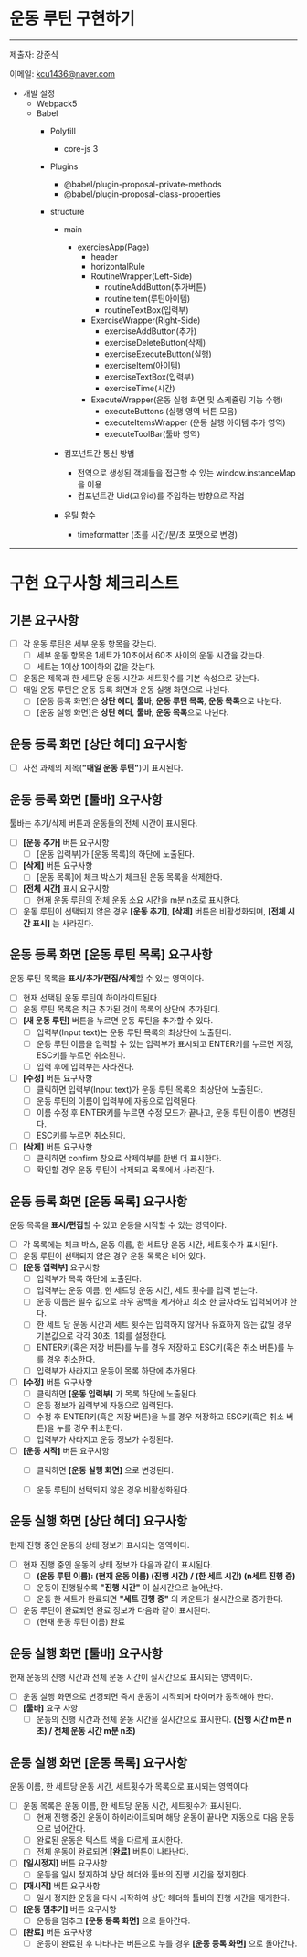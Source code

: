 # 운동 루틴 구현하기
---
제출자: 강준식

이메일: kcu1436@naver.com

- 개발 설정
  - Webpack5
  - Babel
    - Polyfill
      - core-js 3
    - Plugins
      - @babel/plugin-proposal-private-methods
      - @babel/plugin-proposal-class-properties
    
    - structure
      - main
          - exerciesApp(Page)
            - header
            - horizontalRule
            - RoutineWrapper(Left-Side)
              - routineAddButton(추가버튼)
              - routineItem(루틴아이템)
              - routineTextBox(입력부)
            - ExerciseWrapper(Right-Side)
              - exerciseAddButton(추가)
              - exerciseDeleteButton(삭제)
              - exerciseExecuteButton(실행)
              - exerciseItem(아이템)
              - exerciseTextBox(입력부)
              - exerciseTime(시간)
            - ExecuteWrapper(운동 실행 화면 및 스케쥴링 기능 수행)
              - executeButtons (실행 영역 버튼 모음)
              - executeItemsWrapper (운동 실행 아이템 추가 영역)
              - executeToolBar(툴바 영역)
        
      - 컴포넌트간 통신 방법
          - 전역으로 생성된 객체들을 접근할 수 있는 window.instanceMap을 이용
          - 컴포넌트간 Uid(고유id)를 주입하는 방향으로 작업
      - 유틸 함수
          - timeformatter (초를 시간/분/초 포맷으로 변경)
          
---

# 구현 요구사항 체크리스트

## 기본 요구사항
* [ ] 각 운동 루틴은 세부 운동 항목을 갖는다.
  * [ ] 세부 운동 항목은 1세트가 10초에서 60초 사이의 운동 시간을 갖는다.
  * [ ] 세트는 1이상 10이하의 값을 갖는다.
* [ ] 운동은 제목과 한 세트당 운동 시간과 세트횟수를 기본 속성으로 갖는다.
* [ ] 매일 운동 루틴은 운동 등록 화면과 운동 실행 화면으로 나뉜다.
  * [ ] [운동 등록 화면]은 **상단 헤더**, **툴바**, **운동 루틴 목록**, **운동 목록**으로 나뉜다.
  * [ ] [운동 실행 화면]은 **상단 헤더**, **툴바**, **운동 목록**으로 나뉜다.

## 운동 등록 화면 [상단 헤더] 요구사항
* [ ] 사전 과제의 제목(**"매일 운동 루틴"**)이 표시된다.

## 운동 등록 화면 [툴바] 요구사항
툴바는 추가/삭제 버튼과 운동들의 전체 시간이 표시된다.

* [ ] **[운동 추가]** 버튼 요구사항
  * [ ] [운동 입력부]가 [운동 목록]의 하단에 노출된다.
* [ ] **[삭제]** 버튼 요구사항
  * [ ] [운동 목록]에 체크 박스가 체크된 운동 목록을 삭제한다.
* [ ] **[전체 시간]** 표시 요구사항
  * [ ] 현재 운동 루틴의 전체 운동 소요 시간을 m분 n초로 표시한다.
* [ ] 운동 루틴이 선택되지 않은 경우 **[운동 추가]**, **[삭제]** 버튼은 비활성화되며, **[전체 시간 표시]** 는 사라진다.

## 운동 등록 화면 [운동 루틴 목록] 요구사항

운동 루틴 목록을 **표시/추가/편집/삭제**할 수 있는 영역이다.

* [ ] 현재 선택된 운동 루틴이 하이라이트된다.
* [ ] 운동 루틴 목록은 최근 추가된 것이 목록의 상단에 추가된다.
* [ ] **[새 운동 루틴]** 버튼을 누르면 운동 루틴을 추가할 수 있다.
  * [ ] 입력부(Input text)는 운동 루틴 목록의 최상단에 노출된다.
  * [ ] 운동 루틴 이름을 입력할 수 있는 입력부가 표시되고 ENTER키를 누르면 저장, ESC키를 누르면 취소된다.
  * [ ] 입력 후에 입력부는 사라진다.
* [ ] **[수정]** 버튼 요구사항
  * [ ] 클릭하면 입력부(Input text)가 운동 루틴 목록의 최상단에 노출된다.
  * [ ] 운동 루틴의 이름이 입력부에 자동으로 입력된다.
  * [ ] 이름 수정 후 ENTER키를 누르면 수정 모드가 끝나고, 운동 루틴 이름이 변경된다.
  * [ ] ESC키를 누르면 취소된다.
* [ ] **[삭제]** 버튼 요구사항
  * [ ] 클릭하면 confirm 창으로 삭제여부를 한번 더 표시한다.
  * [ ] 확인할 경우 운동 루틴이 삭제되고 목록에서 사라진다.

## 운동 등록 화면 [운동 목록] 요구사항

운동 목록을 **표시/편집**할 수 있고 운동을 시작할 수 있는 영역이다.

* [ ] 각 목록에는 체크 박스, 운동 이름, 한 세트당 운동 시간, 세트횟수가 표시된다.
* [ ] 운동 루틴이 선택되지 않은 경우 운동 목록은 비어 있다.
* [ ] **[운동 입력부]** 요구사항
  * [ ] 입력부가 목록 하단에 노출된다.
  * [ ] 입력부는 운동 이름, 한 세트당 운동 시간, 세트 횟수를 입력 받는다.
  * [ ] 운동 이름은 필수 값으로 좌우 공백을 제거하고 최소 한 글자라도 입력되어야 한다.
  * [ ] 한 세트 당 운동 시간과 세트 횟수는 입력하지 않거나 유효하지 않는 값일 경우 기본값으로 각각 30초, 1회를 설정한다.
  * [ ] ENTER키(혹은 저장 버튼)를 누를 경우 저장하고 ESC키(혹은 취소 버튼)를 누를 경우 취소한다.
  * [ ] 입력부가 사라지고 운동이 목록 하단에 추가된다.
* [ ] **[수정]** 버튼 요구사항
  * [ ] 클릭하면 **[운동 입력부]** 가 목록 하단에 노출된다.
  * [ ] 운동 정보가 입력부에 자동으로 입력된다.
  * [ ] 수정 후 ENTER키(혹은 저장 버튼)을 누를 경우 저장하고 ESC키(혹은 취소 버튼)을 누를 경우 취소한다.
  * [ ] 입력부가 사라지고 운동 정보가 수정된다.
* [ ] **[운동 시작]** 버튼 요구사항
  * [ ] 클릭하면 **[운동 실행 화면]** 으로 변경된다.
  * [ ] 운동 루틴이 선택되지 않은 경우 비활성화된다.


## 운동 실행 화면 [상단 헤더] 요구사항

현재 진행 중인 운동의 상태 정보가 표시되는 영역이다.

* [ ] 현재 진행 중인 운동의 상태 정보가 다음과 같이 표시된다.
  * [ ] **(운동 루틴 이름): (현재 운동 이름) (진행 시간) / (한 세트 시간) (n세트 진행 중)**
  * [ ] 운동이 진행될수록 **"진행 시간"** 이 실시간으로 늘어난다.
  * [ ] 운동 한 세트가 완료되면 **"세트 진행 중"** 의 카운트가 실시간으로 증가한다.
* [ ] 운동 루틴이 완료되면 완료 정보가 다음과 같이 표시된다.
  * [ ] (현재 운동 루틴 이름) 완료

## 운동 실행 화면 [툴바] 요구사항

현재 운동의 진행 시간과 전체 운동 시간이 실시간으로 표시되는 영역이다.

* [ ] 운동 실행 화면으로 변경되면 즉시 운동이 시작되며 타이머가 동작해야 한다.
* [ ] **[툴바]** 요구 사항
  * [ ] 운동의 진행 시간과 전체 운동 시간을 실시간으로 표시한다.
  **(진행 시간 m분 n초) / 전체 운동 시간 m분 n초)**

## 운동 실행 화면 [운동 목록] 요구사항

운동 이름, 한 세트당 운동 시간, 세트횟수가 목록으로 표시되는 영역이다.

* [ ] 운동 목록은 운동 이름, 한 세트당 운동 시간, 세트횟수가 표시된다.
  * [ ] 현재 진행 중인 운동이 하이라이트되며 해당 운동이 끝나면 자동으로 다음 운동으로 넘어간다.
  * [ ] 완료된 운동은 텍스트 색을 다르게 표시한다.
  * [ ] 전체 운동이 완료되면 **[완료]** 버튼이 나타난다.
* [ ] **[일시정지]** 버튼 요구사항
  * [ ] 운동을 일시 정지하여 상단 헤더와 툴바의 진행 시간을 정지한다.
* [ ] **[재시작]** 버튼 요구사항
  * [ ] 일시 정지한 운동을 다시 시작하여 상단 헤더와 툴바의 진행 시간을 재개한다.
* [ ] **[운동 멈추기]** 버튼 요구사항
  * [ ] 운동을 멈추고 **[운동 등록 화면]** 으로 돌아간다.
* [ ] **[완료]** 버튼 요구사항
  * [ ] 운동이 완료된 후 나타나는 버튼으로 누를 경우 **[운동 등록 화면]** 으로 돌아간다.
